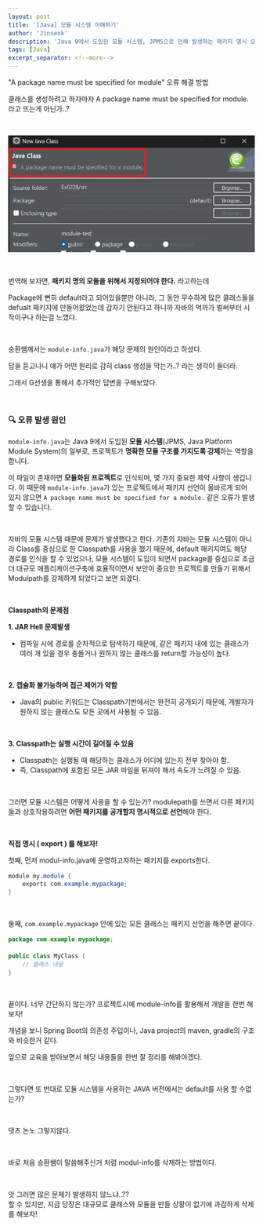 ```yaml
---
layout: post
title: '[Java] 모듈 시스템 이해하기'
author: 'Jinseok'
description: 'Java 9에서 도입된 모듈 시스템, JPMS으로 인해 발생하는 패키지 명시 오류의 원인과 해결 방법을 알아보자. Classpath와 Modulepath의 차이점과 실제 개발 환경에서의 선택 방법에 대해서...'
tags: [Java]
excerpt_separator: <!--more-->
---
```


"A package name must be specified for module" 오류 해결 방법

<!--more-->

클래스를 생성하려고 하자마자 A package name must be specified for module. 라고 뜨는게 아닌가..?

<br>

![image.png](../assets/img/error01.png)

<br>

번역해 보자면, **패키지 명의 모듈을 위해서 지정되어야 한다.** 라고하는데

Package에 뻔히 default라고 되어있을뿐만 아니라, 그 동안 무수하게 많은 클래스들을 defualt 패키지에 만들어왔었는데 갑자기 안된다고 하니까 자바의 억까가 벌써부터 시작이구나 하는걸 느꼈다.

<br>

승환쌤께서는 `module-info.java`가 해당 문제의 원인이라고 하셨다.

답을 듣고나니 얘가 어떤 원리로 감히 class 생성을 막는가..? 라는 생각이 들더라.

그래서 G선생을 통해서 추가적인 답변을 구해보았다.

<br>

### 🔍 **오류 발생 원인**

`module-info.java`는 Java 9에서 도입된 **모듈 시스템**(JPMS, Java Platform Module System)의 일부로, 프로젝트가 **명확한 모듈 구조를 가지도록 강제**하는 역할을 합니다.

이 파일이 존재하면 **모듈화된 프로젝트**로 인식되며, 몇 가지 중요한 제약 사항이 생깁니다. 이 때문에 `module-info.java`가 있는 프로젝트에서 패키지 선언이 올바르게 되어 있지 않으면 `A package name must be specified for a module.` 같은 오류가 발생할 수 있습니다.

<br>

자바의 모듈 시스템 때문에 문제가 발생했다고 한다.
기존의 자바는 모듈 시스템이 아니라 Class를 중심으로 한 Classpath를 사용을 했기 때문에, default 패키지여도 해당 경로를 인식을 할 수 있었으나, 모듈 시스템이 도입이 되면서 package를 중심으로 조금 더 대규모 애플리케이션구축에 효율적이면서 보안이 중요한 프로젝트를 만들기 위해서 Modulpath를 강제하게 되었다고 보면 되겠다.

<br>

**Classpath의 문제점**

**1. JAR Hell 문제발생**

-   컴파일 시에 경로를 순차적으로 탐색하기 때문에, 같은 패키지 내에 있는 클래스가 여러 개 있을 경우 충돌거나 원하지 않는 클래스를 return할 가능성이 높다.

<br>

**2. 캡슐화 불가능하며 접근 제어가 약함**

-   Java의 public 키워드는 Classpath기반에서는 완전히 공개되기 때문에, 개발자가 원하지 않는 클래스도 모든 곳에서 사용될 수 있음.

<br>

**3. Classpath는 실행 시간이 길어질 수 있음**

-   Classpath는 실행될 때 해당하는 클래스가 어디에 있는지 전부 찾아야 함.
-   즉, Classpath에 포함된 모든 JAR 파일을 뒤져야 해서 속도가 느려질 수 있음.

<br>

그러면 모듈 시스템은 어떻게 사용을 할 수 있는가?
modulepath를 쓰면서 다른 패키지들과 상호작용하려면 **어떤 패키지를 공개할지 명시적으로 선언**해야 한다.

<br>

**직접 명시 ( export ) 를 해보자!**

첫째, 먼저 modul-info.java에 운영하고자하는 패키지를 exports한다.

```java
module my.module {
    exports com.example.mypackage;
}
```

<br>

둘째, `com.example.mypackage` 안에 있는 모든 클래스는 패키지 선언을 해주면 끝이다.

```java
package com.example.mypackage;

public class MyClass {
    // 클래스 내용
}
```

<br>

끝이다. 너무 간단하지 않는가?
프로젝트시에 module-info를 활용해서 개발을 한번 해보자!

개념을 보니 Spring Boot의 의존성 주입이나, Java project의 maven, gradle의 구조와 비슷한거 같다.

앞으로 교육을 받아보면서 해당 내용들을 한번 잘 정리를 해봐야겠다.

<br>

그렇다면 또 반대로 모듈 시스템을 사용하는 JAVA 버전에서는 default를 사용 할 수없는가?

<br>

댓츠 논노 그렇지않다.

<br>

바로 처음 승환쌤이 말씀해주신거 처럼 modul-info를 삭제하는 방법이다.

<br>

앗 그러면 많은 문제가 발생하지 않느냐..??  
할 수 있지만, 지금 당장은 대규모로 클래스와 모듈을 만들 상황이 없기에 과감하게 삭제를 해보자!
